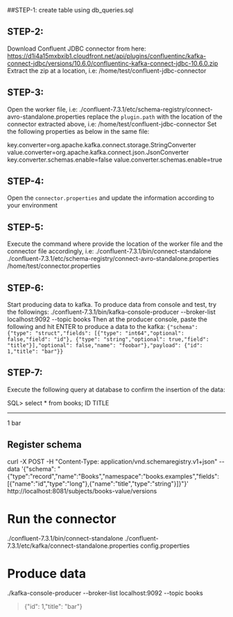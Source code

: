 ##STEP-1:
create table using db_queries.sql

## STEP-2:
Download Confluent JDBC connector from here:
https://d1i4a15mxbxib1.cloudfront.net/api/plugins/confluentinc/kafka-connect-jdbc/versions/10.6.0/confluentinc-kafka-connect-jdbc-10.6.0.zip
Extract the zip at a location, i.e: /home/test/confluent-jdbc-connector

## STEP-3:
Open the worker file, i.e: ./confluent-7.3.1/etc/schema-registry/connect-avro-standalone.properties
replace the `plugin.path` with the location of the connector extracted above, i.e: /home/test/confluent-jdbc-connector
Set the following properties as below in the same file:

key.converter=org.apache.kafka.connect.storage.StringConverter
value.converter=org.apache.kafka.connect.json.JsonConverter
key.converter.schemas.enable=false
value.converter.schemas.enable=true

## STEP-4:
Open the `connector.properties` and update the information according to your environment

## STEP-5:
Execute the command where provide the location of the worker file and the connector file accordingly, i.e:
./confluent-7.3.1/bin/connect-standalone ./confluent-7.3.1/etc/schema-registry/connect-avro-standalone.properties /home/test/connector.properties

## STEP-6:
Start producing data to kafka. To produce data from console and test, try the followings:
./confluent-7.3.1/bin/kafka-console-producer --broker-list localhost:9092 --topic books
Then at the producer console, paste the following and hit ENTER to produce a data to the kafka:
`{"schema": {"type": "struct","fields": [{"type": "int64","optional": false,"field": "id"}, {"type": "string","optional": true,"field": "title"}],"optional": false,"name": "foobar"},"payload": {"id": 1,"title": "bar"}}`

## STEP-7:
Execute the following query at database to confirm the insertion of the data:

SQL> select * from books;
ID  TITLE
--- -----
1	bar

## Register schema
curl -X POST -H "Content-Type: application/vnd.schemaregistry.v1+json" --data '{"schema": "{\"type\":\"record\",\"name\":\"Books\",\"namespace\":\"books.examples\",\"fields\":[{\"name\":\"id\",\"type\":\"long\"},{\"name\":\"title\",\"type\":\"string\"}]}"}' http://localhost:8081/subjects/books-value/versions

# Run the connector
./confluent-7.3.1/bin/connect-standalone ./confluent-7.3.1/etc/kafka/connect-standalone.properties config.properties

# Produce data
./kafka-console-producer --broker-list localhost:9092 --topic books
> {"id": 1,"title": "bar"}
